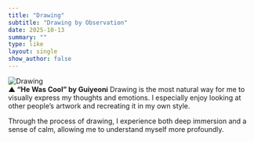 ```yaml
---
title: "Drawing"
subtitle: "Drawing by Observation"
date: 2025-10-13
summary: ""
type: like
layout: single
show_author: false
---
```


![Drawing](hslike/drawing.jpg)  
**▲ “He Was Cool” by Guiyeoni**
Drawing is the most natural way for me to visually express my thoughts and emotions.
I especially enjoy looking at other people’s artwork and recreating it in my own style.

Through the process of drawing, I experience both deep immersion and a sense of calm, allowing me to understand myself more profoundly.
